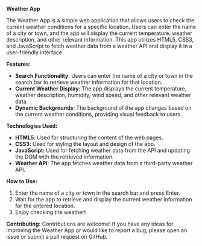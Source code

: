 **Weather App**

The Weather App is a simple web application that allows users to check the current weather conditions for a specific location. Users can enter the name of a city or town, and the app will display the current temperature, weather description, and other relevant information. This app utilizes HTML5, CSS3, and JavaScript to fetch weather data from a weather API and display it in a user-friendly interface.

**Features:**
- **Search Functionality**: Users can enter the name of a city or town in the search bar to retrieve weather information for that location.
- **Current Weather Display**: The app displays the current temperature, weather description, humidity, wind speed, and other relevant weather data.
- **Dynamic Backgrounds**: The background of the app changes based on the current weather conditions, providing visual feedback to users.

**Technologies Used:**
- **HTML5**: Used for structuring the content of the web pages.
- **CSS3**: Used for styling the layout and design of the app.
- **JavaScript**: Used for fetching weather data from the API and updating the DOM with the retrieved information.
- **Weather API**: The app fetches weather data from a third-party weather API.

**How to Use:**
1. Enter the name of a city or town in the search bar and press Enter.
2. Wait for the app to retrieve and display the current weather information for the entered location.
3. Enjoy checking the weather!

**Contributing:**
Contributions are welcome! If you have any ideas for improving the Weather App or would like to report a bug, please open an issue or submit a pull request on GitHub.
